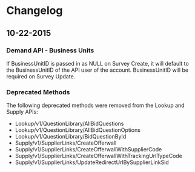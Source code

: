 # Changelog

## 10-22-2015

### Demand API - Business Units

If BusinessUnitID is passed in as NULL on Survey Create, it will default to the BusinessUnitID of the API user of the account. BusinessUnitID will be required on Survey Update.

### Deprecated Methods

The following deprecated methods were removed from the Lookup and Supply APIs:

 - Lookup/v1/QuestionLibrary/AllBidQuestions
 - Lookup/v1/QuestionLibrary/AllBidQuestionOptions
 - Lookup/v1/QuestionLibrary/BidQuestionById
 - Supply/v1/SupplierLinks/CreateOfferwall
 - Supply/v1/SupplierLinks/CreateOfferwallWithSupplierCode
 - Supply/v1/SupplierLinks/CreateOfferwallWithTrackingUrlTypeCode
 - Supply/v1/SupplierLinks/UpdateRedirectUrlBySupplierLinkSid